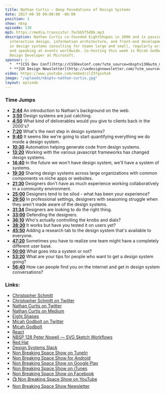 ```yaml
---
title: Nathan Curtis — Deep Foundations of Design Systems
date: 2017-08-30 09:00:00 -06:00
position: 1
show: nbsp
episode: 130
mp3: https://media.transistor.fm/bb5f5d8b.mp3
description: Nathan Curtis co-founded EightShapes in 2006 and is passionate about
  interaction design, information architecture, and front-end development. He specializes
  in design systems consulting for teams large and small, regularly writing about
  and speaking at events worldwide. Co-hosting this week is Micah Godbolt, Senior
  Design Developer at Microsoft.
sponsor: |-
  *  **[CSS Dev Conf](http://CSSDevConf.com/?utm_source=nbsptv130&utm_medium=podcast&utm_campaign=cssdevconf2017)** — Conference dedicated to CSS and its super friend technologies like JavaScript, Sass, npm, and more. A limited supply of Early Bird Tickets now on sale. [Register now!](http://CSSDevConf.com/?utm_source=nbsptv130&utm_medium=podcast&utm_campaign=cssdevconf2017)
  * **[UX Design Newsletter](http://uxdesignnewsletter.com/?utm_source=nbsptv130&utm_medium=podcast&utm_campaign=uxdesignnewsletter)** — A weekly free newsletter containing a collection of tutorials, articles, and videos about front-end design and development, plus tips on how to bring better engagement to the multi-device world curated by Christopher Schmitt. [Sign up now!](http://uxdesignnewsletter.com/?utm_source=nbsptv130&utm_medium=podcast&utm_campaign=uxdesignnewsletter)
video: https://www.youtube.com/embed/zlZ3fgxxhxA
image: "/uploads/nbsptv-nathan-curtis.jpg"
layout: episode
---
```


### Time Jumps

* **[2:44](http://goodstuff.network/nbsp/130#t=2:44)** An introduction to Nathan's background on the web.
* **[3:50](http://goodstuff.network/nbsp/130#t=3:50)** Design systems are just catching.
* **[4:50](http://goodstuff.network/nbsp/130#t=4:50)** What kind of deliverables would you give to clients back in the 2000's?
* **[7:20](http://goodstuff.network/nbsp/130#t=7:20)** What's the next step in design systems?
* **[9:40](http://goodstuff.network/nbsp/130#t=9:40)** It seems like we're going to start quantifying everything we do inside a design system.
* **[10:30](http://goodstuff.network/nbsp/130#t=10:30)** Automation helping generate code from design systems.
* **[13:20](http://goodstuff.network/nbsp/130#t=13:20)** Working with the various javascript frameworks has changed design systems.
* **[14:40](http://goodstuff.network/nbsp/130#t=14:40)** In the future we won't have design system, we'll have a system of systems.
* **[19:30](http://goodstuff.network/nbsp/130#t=19:30)** Sharing design systems across large organizations with common components vs niche apps or websites.
* **[21:30](http://goodstuff.network/nbsp/130#t=21:30)** Designers don't have as much experience working collaboratively in a community environment.
* **[25:00](http://goodstuff.network/nbsp/130#t=25:00)** Designers tend to be silod - what has been your experience?
* **[29:50](http://goodstuff.network/nbsp/130#t=29:50)** In professional settings, designers with seasoning struggle when they aren't made aware of the design systems.
* **[31:34](http://goodstuff.network/nbsp/130#t=31:34)** Designers are looking to do the right thing.
* **[33:00](http://goodstuff.network/nbsp/130#t=33:00)** Defending the designers.
* **[36:10](http://goodstuff.network/nbsp/130#t=36:10)** Who's actually controlling the knobs and dials?
* **[38:30](http://goodstuff.network/nbsp/130#t=38:30)** It works but have you tested it on users yet?
* **[45:50](http://goodstuff.network/nbsp/130#t=45:50)** Adding a research tab to the design system that's available to everyone.
* **[47:20](http://goodstuff.network/nbsp/130#t=47:20)** Sometimes you have to realize one team might have a completely different user base.
* **[50:00](http://goodstuff.network/nbsp/130#t=50:00)** What goes into a system or not?
* **[53:20](http://goodstuff.network/nbsp/130#t=53:20)** What are your tips for people who want to get a design system going?
* **[56:40](http://goodstuff.network/nbsp/130#t=56:40)** How can people find you on the internet and get in design system conversations?


### Links:

* [Christopher Schmitt](http://Christopher.org)
* [Christopher Schmitt on Twitter](https://twitter.com/teleject)
* [Nathan Curtis on Twitter](https://twitter.com/nathanacurtis)
* [Nathan Curtis on Medium](https://medium.com/@nathanacurtis)
* [Eight Shapes](http://www.eightshapes.com)
* [Micah Godbolt on Twitter](https://twitter.com/micahgodbolt)
* [Micah Godbolt](https://micahgodbolt.com)
* [React](https://facebook.github.io/react/)
* [NBSP 128 Peter Nowell — SVG Sketch Workflows](https://goodstuff.network/nbsp/128)
* [Red Hat](https://www.redhat.com/)
* [Design Systems Slack](http://designsystems.herokuapp.com)
* [Non Breaking Space Show on TuneIn](http://tunein.com/radio/Non-Breaking-Space-Show-p885155/)
* [Non Breaking Space Show for Android](http://subscribeonandroid.com/feeds.goodstuff.network/nbsp)
* [Non Breaking Space Show on Google Play](https://playmusic.app.goo.gl/?ibi=com.google.PlayMusic&isi=691797987&ius=googleplaymusic&link=https://play.google.com/music/m/Iw5ik6iwalo5vmda5rqyrotdney?t%3DNon_Breaking_Space_Show%26pcampaignid%3DMKT-na-all-co-pr-mu-pod-16)
* [Non Breaking Space Show on iTunes](https://itunes.apple.com/ca/podcast/non-breaking-space-show/id507162981?mt=2&ign-mpt=uo%3D4)
* [Non Breaking Space Show on Facebook](https://www.facebook.com/nbsptv)
* [📺 Non Breaking Space Show on YouTube](https://www.youtube.com/channel/UC--mqA75V3CM8hxId0l7e_g?sub_confirmation=1)
* [Non Breaking Space Show Newsletter](http://newsletter.nonbreakingspace.tv/)
